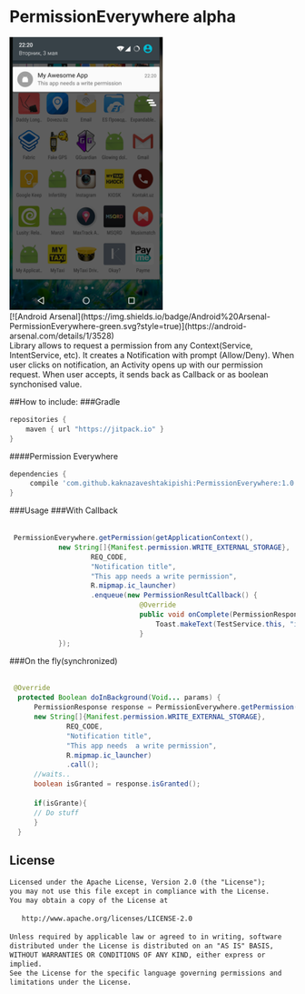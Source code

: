 PermissionEverywhere alpha
=============
<img src='art/screenshot.png' width='270' height='480' />
<br>
[![Android Arsenal](https://img.shields.io/badge/Android%20Arsenal-PermissionEverywhere-green.svg?style=true)](https://android-arsenal.com/details/1/3528)
<br>
Library allows to request a permission from any Context(Service, IntentService, etc). It creates a Notification with prompt (Allow/Deny). When user clicks on notification, an Activity opens up with our permission request.
When user accepts, it sends back as Callback or as boolean synchonised value.


##How to include:
###Gradle
```gradle
repositories {
    maven { url "https://jitpack.io" }
}
```

####Permission Everywhere
```gradle
dependencies {
     compile 'com.github.kaknazaveshtakipishi:PermissionEverywhere:1.0.1'
}
```


###Usage
###With Callback
```java

 PermissionEverywhere.getPermission(getApplicationContext(), 
            new String[]{Manifest.permission.WRITE_EXTERNAL_STORAGE},
                    REQ_CODE, 
                    "Notification title", 
                    "This app needs a write permission",
                    R.mipmap.ic_launcher)
                    .enqueue(new PermissionResultCallback() {
                                @Override
                                public void onComplete(PermissionResponse permissionResponse) {
                                    Toast.makeText(TestService.this, "is Granted " + permissionResponse.isGranted(), Toast.LENGTH_SHORT).show();
                                }
            });

```

###On the fly(synchronized)
```java

 @Override
  protected Boolean doInBackground(Void... params) {
      PermissionResponse response = PermissionEverywhere.getPermission(getApplicationContext(), 
      new String[]{Manifest.permission.WRITE_EXTERNAL_STORAGE},
              REQ_CODE,
              "Notification title", 
              "This app needs  a write permission", 
              R.mipmap.ic_launcher)
              .call();
      //waits..
      boolean isGranted = response.isGranted();

      if(isGrante){
      // Do stuff
      }
  }

```

License
-------

    Licensed under the Apache License, Version 2.0 (the "License");
    you may not use this file except in compliance with the License.
    You may obtain a copy of the License at

       http://www.apache.org/licenses/LICENSE-2.0

    Unless required by applicable law or agreed to in writing, software
    distributed under the License is distributed on an "AS IS" BASIS,
    WITHOUT WARRANTIES OR CONDITIONS OF ANY KIND, either express or implied.
    See the License for the specific language governing permissions and
    limitations under the License.

